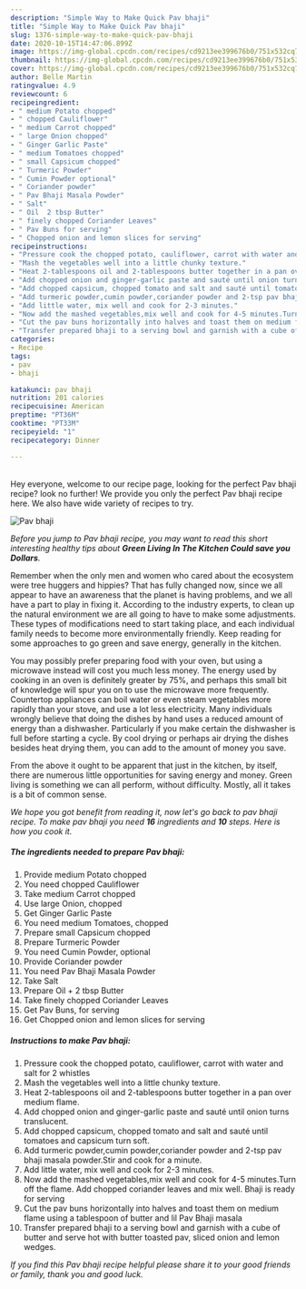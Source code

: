 ```yaml
---
description: "Simple Way to Make Quick Pav bhaji"
title: "Simple Way to Make Quick Pav bhaji"
slug: 1376-simple-way-to-make-quick-pav-bhaji
date: 2020-10-15T14:47:06.899Z
image: https://img-global.cpcdn.com/recipes/cd9213ee399676b0/751x532cq70/pav-bhaji-recipe-main-photo.jpg
thumbnail: https://img-global.cpcdn.com/recipes/cd9213ee399676b0/751x532cq70/pav-bhaji-recipe-main-photo.jpg
cover: https://img-global.cpcdn.com/recipes/cd9213ee399676b0/751x532cq70/pav-bhaji-recipe-main-photo.jpg
author: Belle Martin
ratingvalue: 4.9
reviewcount: 6
recipeingredient:
- " medium Potato chopped"
- " chopped Cauliflower"
- " medium Carrot chopped"
- " large Onion chopped"
- " Ginger Garlic Paste"
- " medium Tomatoes chopped"
- " small Capsicum chopped"
- " Turmeric Powder"
- " Cumin Powder optional"
- " Coriander powder"
- " Pav Bhaji Masala Powder"
- " Salt"
- " Oil  2 tbsp Butter"
- " finely chopped Coriander Leaves"
- " Pav Buns for serving"
- " Chopped onion and lemon slices for serving"
recipeinstructions:
- "Pressure cook the chopped potato, cauliflower, carrot with water and salt for 2 whistles"
- "Mash the vegetables well into a little chunky texture."
- "Heat 2-tablespoons oil and 2-tablespoons butter together in a pan over medium flame."
- "Add chopped onion and ginger-garlic paste and sauté until onion turns translucent."
- "Add chopped capsicum, chopped tomato and salt and sauté until tomatoes and capsicum turn soft."
- "Add turmeric powder,cumin powder,coriander powder and 2-tsp pav bhaji masala powder.Stir and cook for a minute."
- "Add little water, mix well and cook for 2-3 minutes."
- "Now add the mashed vegetables,mix well and cook for 4-5 minutes.Turn off the flame. Add chopped coriander leaves and mix well. Bhaji is ready for serving"
- "Cut the pav buns horizontally into halves and toast them on medium flame using a tablespoon of butter and lil Pav Bhaji masala"
- "Transfer prepared bhaji to a serving bowl and garnish with a cube of butter and serve hot with butter toasted pav, sliced onion and lemon wedges."
categories:
- Recipe
tags:
- pav
- bhaji

katakunci: pav bhaji 
nutrition: 201 calories
recipecuisine: American
preptime: "PT36M"
cooktime: "PT33M"
recipeyield: "1"
recipecategory: Dinner

---
```

<br>
Hey everyone, welcome to our recipe page, looking for the perfect Pav bhaji recipe? look no further! We provide you only the perfect Pav bhaji recipe here. We also have wide variety of recipes to try.
<br>


![Pav bhaji](https://img-global.cpcdn.com/recipes/cd9213ee399676b0/751x532cq70/pav-bhaji-recipe-main-photo.jpg)

<i>Before you jump to Pav bhaji recipe, you may want to read this short interesting healthy tips about 
<strong>Green Living In The Kitchen Could save you Dollars</strong>.</i>
</br>

Remember when the only men and women who cared about the ecosystem were tree huggers and hippies? That has fully changed now, since we all appear to have an awareness that the planet is having problems, and we all have a part to play in fixing it. According to the industry experts, to clean up the natural environment we are all going to have to make some adjustments. These types of modifications need to start taking place, and each individual family needs to become more environmentally friendly. Keep reading for some approaches to go green and save energy, generally in the kitchen.

You may possibly prefer preparing food with your oven, but using a microwave instead will cost you much less money. The energy used by cooking in an oven is definitely greater by 75%, and perhaps this small bit of knowledge will spur you on to use the microwave more frequently. Countertop appliances can boil water or even steam vegetables more rapidly than your stove, and use a lot less electricity. Many individuals wrongly believe that doing the dishes by hand uses a reduced amount of energy than a dishwasher. Particularly if you make certain the dishwasher is full before starting a cycle. By cool drying or perhaps air drying the dishes besides heat drying them, you can add to the amount of money you save.

From the above it ought to be apparent that just in the kitchen, by itself, there are numerous little opportunities for saving energy and money. Green living is something we can all perform, without difficulty. Mostly, all it takes is a bit of common sense.


<i>We hope you got benefit from reading it, now let's go back to pav bhaji recipe. To make pav bhaji you need <strong>16</strong> ingredients and <strong>10</strong> steps. Here is how you cook it.
</i>

##### The ingredients needed to prepare Pav bhaji:

1. Provide  medium Potato chopped
1. You need  chopped Cauliflower
1. Take  medium Carrot chopped
1. Use  large Onion, chopped
1. Get  Ginger Garlic Paste
1. You need  medium Tomatoes, chopped
1. Prepare  small Capsicum chopped
1. Prepare  Turmeric Powder
1. You need  Cumin Powder, optional
1. Provide  Coriander powder
1. You need  Pav Bhaji Masala Powder
1. Take  Salt
1. Prepare  Oil + 2 tbsp Butter
1. Take  finely chopped Coriander Leaves
1. Get  Pav Buns, for serving
1. Get  Chopped onion and lemon slices for serving


##### Instructions to make Pav bhaji:

1. Pressure cook the chopped potato, cauliflower, carrot with water and salt for 2 whistles
1. Mash the vegetables well into a little chunky texture.
1. Heat 2-tablespoons oil and 2-tablespoons butter together in a pan over medium flame.
1. Add chopped onion and ginger-garlic paste and sauté until onion turns translucent.
1. Add chopped capsicum, chopped tomato and salt and sauté until tomatoes and capsicum turn soft.
1. Add turmeric powder,cumin powder,coriander powder and 2-tsp pav bhaji masala powder.Stir and cook for a minute.
1. Add little water, mix well and cook for 2-3 minutes.
1. Now add the mashed vegetables,mix well and cook for 4-5 minutes.Turn off the flame. Add chopped coriander leaves and mix well. Bhaji is ready for serving
1. Cut the pav buns horizontally into halves and toast them on medium flame using a tablespoon of butter and lil Pav Bhaji masala
1. Transfer prepared bhaji to a serving bowl and garnish with a cube of butter and serve hot with butter toasted pav, sliced onion and lemon wedges.


<i>If you find this Pav bhaji recipe helpful please share it to your good friends or family, thank you and good luck.</i>
